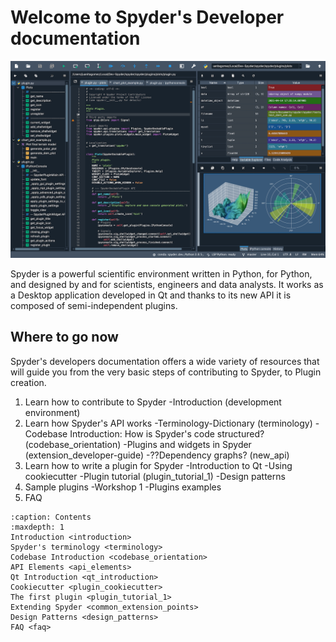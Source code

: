 Welcome to Spyder's Developer documentation
===========================================

![spyder5.png](images/spyder5.png)

Spyder is a powerful scientific environment written in Python, for Python, and designed by and for scientists, engineers and data analysts. It works as a Desktop application developed in Qt and thanks to its new API it is composed of semi-independent plugins.

## Where to go now

Spyder's developers documentation offers a wide variety of resources that will guide you from the very basic steps of contributing to Spyder, to Plugin creation. 

1) Learn how to contribute to Spyder
	-Introduction (development environment)
2) Learn how Spyder's API works
	-Terminology-Dictionary (terminology)
	-Codebase Introduction: How is Spyder's code structured? (codebase_orientation)
	-Plugins and widgets in Spyder (extension_developer-guide)
	-??Dependency graphs? (new_api)
3) Learn how to write a plugin for Spyder
	-Introduction to Qt
	-Using cookiecutter
	-Plugin tutorial (plugin_tutorial_1)
	-Design patterns
4) Sample plugins
	-Workshop 1
	-Plugins examples
5) FAQ

```{toctree}
:caption: Contents
:maxdepth: 1
Introduction <introduction>
Spyder's terminology <terminology>
Codebase Introduction <codebase_orientation>
API Elements <api_elements>
Qt Introduction <qt_introduction>
Cookiecutter <plugin_cookiecutter>
The first plugin <plugin_tutorial_1>
Extending Spyder <common_extension_points>
Design Patterns <design_patterns>
FAQ <faq>
```
